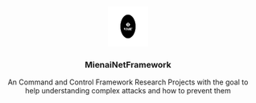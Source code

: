<!-- PROJECT LOGO -->
<br />
<div align="center">
  <a href="https://github.com/MienainetFramework">
    <img src="logo.png" alt="Logo" width="80" height="80">
  </a>

  <h3 align="center">MienaiNetFramework</h3>

  <p align="center">
   An Command and Control Framework Research Projects with the goal to help understanding complex attacks and how to prevent them
  </p>
</div>


